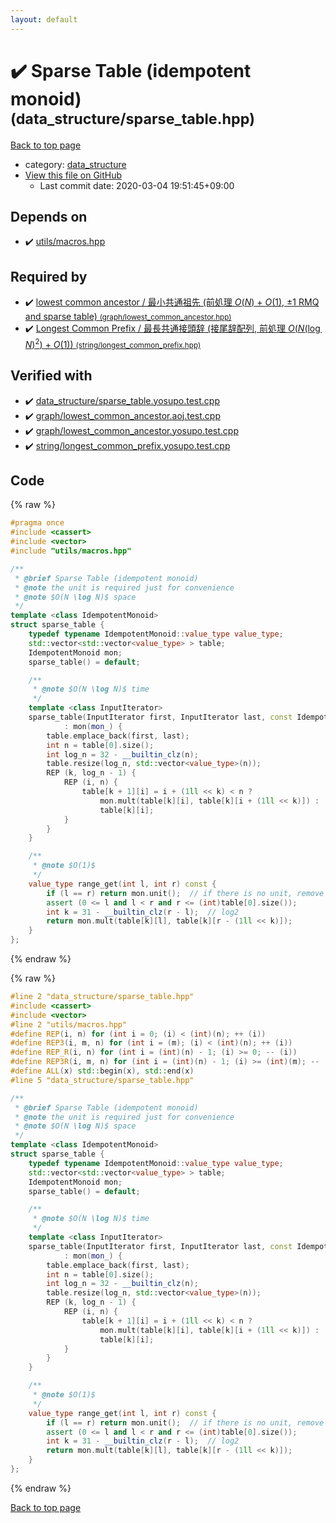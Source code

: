 ```yaml
---
layout: default
---
```


<!-- mathjax config similar to math.stackexchange -->
<script type="text/javascript" async
  src="https://cdnjs.cloudflare.com/ajax/libs/mathjax/2.7.5/MathJax.js?config=TeX-MML-AM_CHTML">
</script>
<script type="text/x-mathjax-config">
  MathJax.Hub.Config({
    TeX: { equationNumbers: { autoNumber: "AMS" }},
    tex2jax: {
      inlineMath: [ ['$','$'] ],
      processEscapes: true
    },
    "HTML-CSS": { matchFontHeight: false },
    displayAlign: "left",
    displayIndent: "2em"
  });
</script>

<script type="text/javascript" src="https://cdnjs.cloudflare.com/ajax/libs/jquery/3.4.1/jquery.min.js"></script>
<script src="https://cdn.jsdelivr.net/npm/jquery-balloon-js@1.1.2/jquery.balloon.min.js" integrity="sha256-ZEYs9VrgAeNuPvs15E39OsyOJaIkXEEt10fzxJ20+2I=" crossorigin="anonymous"></script>
<script type="text/javascript" src="../../assets/js/copy-button.js"></script>
<link rel="stylesheet" href="../../assets/css/copy-button.css" />


# :heavy_check_mark: Sparse Table (idempotent monoid) <small>(data_structure/sparse_table.hpp)</small>

<a href="../../index.html">Back to top page</a>

* category: <a href="../../index.html#c8f6850ec2ec3fb32f203c1f4e3c2fd2">data_structure</a>
* <a href="{{ site.github.repository_url }}/blob/master/data_structure/sparse_table.hpp">View this file on GitHub</a>
    - Last commit date: 2020-03-04 19:51:45+09:00




## Depends on

* :heavy_check_mark: <a href="../utils/macros.hpp.html">utils/macros.hpp</a>


## Required by

* :heavy_check_mark: <a href="../graph/lowest_common_ancestor.hpp.html">lowest common ancestor / 最小共通祖先 (前処理 $O(N)$ + $O(1)$, $\pm 1$ RMQ and sparse table) <small>(graph/lowest_common_ancestor.hpp)</small></a>
* :heavy_check_mark: <a href="../string/longest_common_prefix.hpp.html">Longest Common Prefix / 最長共通接頭辞 (接尾辞配列, 前処理 $O(N (\log N)^2)$ + $O(1)$) <small>(string/longest_common_prefix.hpp)</small></a>


## Verified with

* :heavy_check_mark: <a href="../../verify/data_structure/sparse_table.yosupo.test.cpp.html">data_structure/sparse_table.yosupo.test.cpp</a>
* :heavy_check_mark: <a href="../../verify/graph/lowest_common_ancestor.aoj.test.cpp.html">graph/lowest_common_ancestor.aoj.test.cpp</a>
* :heavy_check_mark: <a href="../../verify/graph/lowest_common_ancestor.yosupo.test.cpp.html">graph/lowest_common_ancestor.yosupo.test.cpp</a>
* :heavy_check_mark: <a href="../../verify/string/longest_common_prefix.yosupo.test.cpp.html">string/longest_common_prefix.yosupo.test.cpp</a>


## Code

<a id="unbundled"></a>
{% raw %}
```cpp
#pragma once
#include <cassert>
#include <vector>
#include "utils/macros.hpp"

/**
 * @brief Sparse Table (idempotent monoid)
 * @note the unit is required just for convenience
 * @note $O(N \log N)$ space
 */
template <class IdempotentMonoid>
struct sparse_table {
    typedef typename IdempotentMonoid::value_type value_type;
    std::vector<std::vector<value_type> > table;
    IdempotentMonoid mon;
    sparse_table() = default;

    /**
     * @note $O(N \log N)$ time
     */
    template <class InputIterator>
    sparse_table(InputIterator first, InputIterator last, const IdempotentMonoid & mon_ = IdempotentMonoid())
            : mon(mon_) {
        table.emplace_back(first, last);
        int n = table[0].size();
        int log_n = 32 - __builtin_clz(n);
        table.resize(log_n, std::vector<value_type>(n));
        REP (k, log_n - 1) {
            REP (i, n) {
                table[k + 1][i] = i + (1ll << k) < n ?
                    mon.mult(table[k][i], table[k][i + (1ll << k)]) :
                    table[k][i];
            }
        }
    }

    /**
     * @note $O(1)$
     */
    value_type range_get(int l, int r) const {
        if (l == r) return mon.unit();  // if there is no unit, remove this line
        assert (0 <= l and l < r and r <= (int)table[0].size());
        int k = 31 - __builtin_clz(r - l);  // log2
        return mon.mult(table[k][l], table[k][r - (1ll << k)]);
    }
};

```
{% endraw %}

<a id="bundled"></a>
{% raw %}
```cpp
#line 2 "data_structure/sparse_table.hpp"
#include <cassert>
#include <vector>
#line 2 "utils/macros.hpp"
#define REP(i, n) for (int i = 0; (i) < (int)(n); ++ (i))
#define REP3(i, m, n) for (int i = (m); (i) < (int)(n); ++ (i))
#define REP_R(i, n) for (int i = (int)(n) - 1; (i) >= 0; -- (i))
#define REP3R(i, m, n) for (int i = (int)(n) - 1; (i) >= (int)(m); -- (i))
#define ALL(x) std::begin(x), std::end(x)
#line 5 "data_structure/sparse_table.hpp"

/**
 * @brief Sparse Table (idempotent monoid)
 * @note the unit is required just for convenience
 * @note $O(N \log N)$ space
 */
template <class IdempotentMonoid>
struct sparse_table {
    typedef typename IdempotentMonoid::value_type value_type;
    std::vector<std::vector<value_type> > table;
    IdempotentMonoid mon;
    sparse_table() = default;

    /**
     * @note $O(N \log N)$ time
     */
    template <class InputIterator>
    sparse_table(InputIterator first, InputIterator last, const IdempotentMonoid & mon_ = IdempotentMonoid())
            : mon(mon_) {
        table.emplace_back(first, last);
        int n = table[0].size();
        int log_n = 32 - __builtin_clz(n);
        table.resize(log_n, std::vector<value_type>(n));
        REP (k, log_n - 1) {
            REP (i, n) {
                table[k + 1][i] = i + (1ll << k) < n ?
                    mon.mult(table[k][i], table[k][i + (1ll << k)]) :
                    table[k][i];
            }
        }
    }

    /**
     * @note $O(1)$
     */
    value_type range_get(int l, int r) const {
        if (l == r) return mon.unit();  // if there is no unit, remove this line
        assert (0 <= l and l < r and r <= (int)table[0].size());
        int k = 31 - __builtin_clz(r - l);  // log2
        return mon.mult(table[k][l], table[k][r - (1ll << k)]);
    }
};

```
{% endraw %}

<a href="../../index.html">Back to top page</a>

